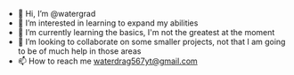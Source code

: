 - 👋 Hi, I’m @watergrad
- 👀 I’m interested in learning to expand my abilities
- 🌱 I’m currently learning the basics, I'm not the greatest at the moment
- 💞️ I’m looking to collaborate on some smaller projects, not that I am going to be of much help in those areas
- 📫 How to reach me waterdrag567yt@gmail.com

<!---
watergrad/watergrad is a ✨ special ✨ repository because its `README.md` (this file) appears on your GitHub profile.
You can click the Preview link to take a look at your changes.
--->
